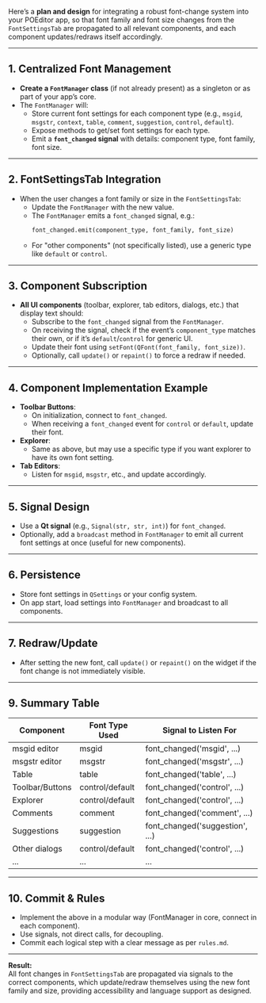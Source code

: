 Here’s a **plan and design** for integrating a robust font-change system into your POEditor app, so that font family and font size changes from the `FontSettingsTab` are propagated to all relevant components, and each component updates/redraws itself accordingly.

---

## 1. **Centralized Font Management**

- **Create a `FontManager` class** (if not already present) as a singleton or as part of your app’s core.
- The `FontManager` will:
  - Store current font settings for each component type (e.g., `msgid`, `msgstr`, `context`, `table`, `comment`, `suggestion`, `control`, `default`).
  - Expose methods to get/set font settings for each type.
  - Emit a **`font_changed` signal** with details: component type, font family, font size.

---

## 2. **FontSettingsTab Integration**

- When the user changes a font family or size in the `FontSettingsTab`:
  - Update the `FontManager` with the new value.
  - The `FontManager` emits a `font_changed` signal, e.g.:
    ```python
    font_changed.emit(component_type, font_family, font_size)
    ```
  - For "other components" (not specifically listed), use a generic type like `default` or `control`.

---

## 3. **Component Subscription**

- **All UI components** (toolbar, explorer, tab editors, dialogs, etc.) that display text should:
  - Subscribe to the `font_changed` signal from the `FontManager`.
  - On receiving the signal, check if the event’s `component_type` matches their own, or if it’s `default`/`control` for generic UI.
  - Update their font using `setFont(QFont(font_family, font_size))`.
  - Optionally, call `update()` or `repaint()` to force a redraw if needed.

---

## 4. **Component Implementation Example**

- **Toolbar Buttons**:
  - On initialization, connect to `font_changed`.
  - When receiving a `font_changed` event for `control` or `default`, update their font.
- **Explorer**:
  - Same as above, but may use a specific type if you want explorer to have its own font setting.
- **Tab Editors**:
  - Listen for `msgid`, `msgstr`, etc., and update accordingly.

---

## 5. **Signal Design**

- Use a **Qt signal** (e.g., `Signal(str, str, int)`) for `font_changed`.
- Optionally, add a `broadcast` method in `FontManager` to emit all current font settings at once (useful for new components).

---

## 6. **Persistence**

- Store font settings in `QSettings` or your config system.
- On app start, load settings into `FontManager` and broadcast to all components.

---

## 7. **Redraw/Update**

- After setting the new font, call `update()` or `repaint()` on the widget if the font change is not immediately visible.

---

## 9. **Summary Table**

| Component      | Font Type Used      | Signal to Listen For      |
|----------------|--------------------|---------------------------|
| msgid editor   | msgid              | font_changed('msgid', ...)|
| msgstr editor  | msgstr             | font_changed('msgstr', ...)|
| Table          | table              | font_changed('table', ...)|
| Toolbar/Buttons| control/default    | font_changed('control', ...)|
| Explorer       | control/default    | font_changed('control', ...)|
| Comments       | comment            | font_changed('comment', ...)|
| Suggestions    | suggestion         | font_changed('suggestion', ...)|
| Other dialogs  | control/default    | font_changed('control', ...)|
| ...            | ...                | ...                       |

---

## 10. **Commit & Rules**

- Implement the above in a modular way (FontManager in core, connect in each component).
- Use signals, not direct calls, for decoupling.
- Commit each logical step with a clear message as per `rules.md`.

---

**Result:**  
All font changes in `FontSettingsTab` are propagated via signals to the correct components, which update/redraw themselves using the new font family and size, providing accessibility and language support as designed.
